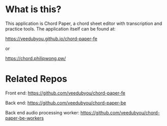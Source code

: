 # What is this?
This application is Chord Paper, a chord sheet editor with transcription and practice tools. The application itself can be found at:

https://veedubyou.github.io/chord-paper-fe

or

https://chord.philipwong.pw/

# Related Repos
Front end: https://github.com/veedubyou/chord-paper-fe

Back end: https://github.com/veedubyou/chord-paper-be

Back end audio processing worker: https://github.com/veedubyou/chord-paper-be-workers